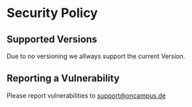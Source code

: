 # Security Policy

## Supported Versions

Due to no versioning we allways support the current Version.

## Reporting a Vulnerability

Please report vulnerabilities to support@oncampus.de 
